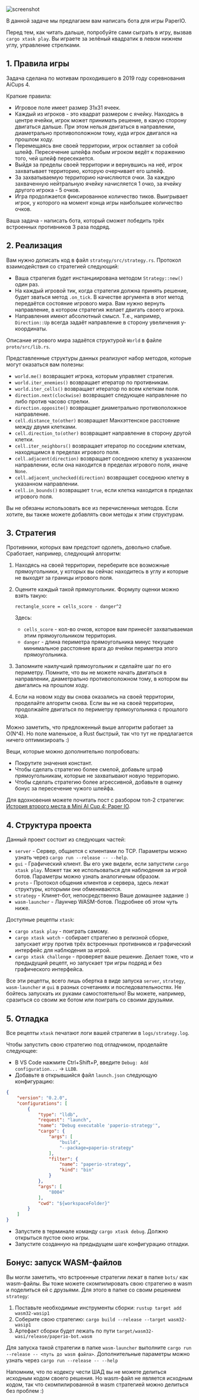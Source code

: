![screenshot](./screenshot.png)

В данной задаче мы предлагаем вам написать бота для игры PaperIO.

Перед тем, как читать дальше, попробуйте сами сыграть в игру, вызвав `cargo xtask play`.
Вы играете за зелёный квадратик в левом нижнем углу, управление стрелками.

## 1. Правила игры

Задача сделана по мотивам проходившего в 2019 году соревнования AiCups 4.

Краткие правила:
* Игровое поле имеет размер 31x31 ячеек.
* Каждый из игроков - это квадрат размером с ячейку. Находясь в центре ячейки, игрок может принимать решение, в какую сторону двигаться дальше. При этом нельзя двигаться в направлении, диаметрально противоположном тому, куда игрок двигался на прошлом ходу.
* Перемещаясь вне своей территории, игрок оставляет за собой шлейф. Пересечение шлейфа любым игроком ведёт к поражению того, чей шлейф пересекается.
* Выйдя за пределы своей территории и вернувшись на неё, игрок захватывает территорию, которую очерчивает его шлейф.
* За захватываемую территорию начисляются очки. За каждую захваченную нейтральную ячейку начисляется 1 очко, за ячейку другого игрока - 5 очков.
* Игра продолжается фиксированное количество тиков. Выигрывает игрок, у которого на момент конца игры наибольшее количество очков.

Ваша задача - написать бота, который сможет победить трёх встроенных противников 3 раза подряд.

## 2. Реализация

Вам нужно дописать код в файл `strategy/src/strategy.rs`. Протокол взаимодействия со стратегией следующий:

* Ваша стратегия будет инстанциирована методом `Strategy::new()` один раз.
* На каждый игровой тик, когда стратегия должна принять решение, будет зваться метод `.on_tick`. В качестве аргумента в этот метод передаётся состояние игрового мира. Вам нужно вернуть направление, в котором стратегия желает двигать своего игрока.
* Направления имеют абсолютный смысл. Т.е., например, `Direction::Up` всегда задаёт направление в сторону увеличения y-координаты.

Описание игрового мира задаётся структурой `World` в файле `proto/src/lib.rs`.

Представленные структуры данных реализуют набор методов, которые могут оказаться вам полезны:

* `world.me()` возвращает игрока, которым управляет стратегия.
* `world.iter_enemies()` возвращает итератор по противникам.
* `world.iter_cells()` возвращает итератор по всем клеткам поля.
* `direction.next(clockwise)` возвращает следующее направление по либо против часово стрелки.
* `direction.opposite()` возвращает диаметрально противоположное направление.
* `cell.distance_to(other)` возвращает Манхэттенское расстояние между двумя клетками.
* `cell.direction_to(other)` возвращает направление в сторону другой клетки.
* `cell.iter_neighbors()` возвращает итератор по соседним клеткам, находящимся в пределах игрового поля.
* `cell.adjacent(direction)` возвращает соседнюю клетку в указанном направлении, если она находится в пределах игрового поля, иначе `None`.
* `cell.adjacent_unchecked(direction)` возвращает соседнюю клетку в указанном направлении.
* `cell.in_bounds()` возвращает `true`, если клетка находится в пределах игрового поля.

Вы не обязаны использовать все из перечисленных методов. Если хотите, вы также можете добавлять свои методы к этим структурам.

## 3. Стратегия

Противники, которых вам предстоит одолеть, довольно слабые. Сработает, например, следующий алгоритм:

1. Находясь на своей территории, переберите все возможные прямоугольники, у которых вы сейчас находитесь в углу и которые не выходят за границы игрового поля.
2. Оцените каждый такой прямоугольник. Формулу оценки можно взять такую:

	`rectangle_score = cells_score - danger^2`

    Здесь:
    * `cells_score` - кол-во очков, которое вам принесёт захватываемая этим прямоугольником территория.
    * `danger` - длина периметра прямоугольника минус текущее минимальное расстояние врага до ячейки периметра этого прямоугольника.

3. Запомните наилучший прямоугольник и сделайте шаг по его периметру. Помните, что вы не можете начать двигаться в направлении, диаметрально противоположном тому, в котором вы двигались на прошлом ходу.

4. Если на новом ходу вы снова оказались на своей территории, проделайте алгоритм снова. Если вы не на своей территории, продолжайте двигаться по периметру прямоугольника с прошлого хода.

Можно заметить, что предложенный выше алгоритм работает за O(N^4). Но поле маленькое, а Rust быстрый, так что тут не предлагается ничего оптимизироать :)

Вещи, которые можно дополнительно попробовать:

* Покрутите значения констант.
* Чтобы сделать стратегию более смелой, добавьте штраф прямоугольникам, которые не захватывают новую территорию.
* Чтобы сделать стратегию более агрессивной, добавьте в оценку бонус за пересечение чужого шлейфа.

Для вдохновения можете почитать пост с разбором топ-2 стратегии: [История второго места в Mini AI Cup 4: Paper IO](https://habr.com/ru/articles/466597/).

## 4. Структура проекта

Данный проект состоит из следующих частей:

* `server` - Сервер, общается с клиентами по TCP. Параметры можно узнать через `cargo run --release -- --help`.
* `gui` - Графический клиент. Вы его уже видели, если запустили `cargo xtask play`. Может так же испольоваться для наблюдения за игрой ботов. Параметры можно узнать аналогичным образом.
* `proto` - Протокол общения клиентов и сервера, здесь лежат структуры, которыми они обмениваются.
* `strategy` - Клинет-бот, непосредственно Ваше домашнее задание :)
* `wasm-launcher` - Лаунчер WASM-ботов. Подробнее об этом чуть ниже.

Доступные рецепты `xtask`:

* `cargo xtask play` - поиграть самому.
* `cargo xtask watch` - собирает стратегию в релизной сборке, запускает игру против трёх встроенных противников и графический интерфейс для наблюдения за игрой.
* `cargo xtask challenge` - проверяет ваше решение. Делает тоже, что и предыдущий рецепт, но запускает три игры подряд и без графического интерфейса.

Все эти рецепты, всего лишь обертка в виде запуска `server`, `strategy`, `wasm-launcher` и `gui` в разных сочетаниях и последовательностях.
Не бойтесь запускать их руками самостоятельно! Вы можете, например, сразиться со своим же ботом или поиграть со своими друзьями. 

## 5. Отладка

Все рецепты `xtask` печатают логи вашей стратегии в `logs/strategy.log`.

Чтобы запустить свою стратегию под отладчиком, проделайте следующее:

* В VS Code нажмите Ctrl+Shift+P, введите `Debug: Add configuration...` -> `LLDB`.
* Добавьте в открывшийся файл `launch.json` следующую конфигурацию:

```json
{
	"version": "0.2.0",
	"configurations": [
		{
			"type": "lldb",
			"request": "launch",
			"name": "Debug executable 'paperio-strategy'",
			"cargo": {
				"args": [
					"build",
					"--package=paperio-strategy"
				],
				"filter": {
					"name": "paperio-strategy",
					"kind": "bin"
				}
			},
			"args": [
				"8004"
			],
			"cwd": "${workspaceFolder}"
		}
	]
}
```

* Запустите в терминале команду `cargo xtask debug`. Должно открыться пустое окно игры.
* Запустите созданную на предыдущем шаге конфигурацию отладки.


## Бонус: запуск WASM-файлов

Вы могли заметить, что встроенные стратегии лежат в папке `bots/` как wasm-файлы. Вы тоже можете скомпилировать свою стратегию в wasm и поделиться ей с друзьями.
Для этого в папке со своим решением `strategy`:

1. Поставьте необходимые инструменты сборки: `rustup target add wasm32-wasip1`
2. Соберите свою стратегию: `cargo build --release --target wasm32-wasip1`
3. Артефакт сборки будет лежать по пути `target/wasm32-wasi/release/paperio-bot.wasm`

Для запуска такой стратегии в папке `wasm-launcher` выполните `cargo run --release -- <путь до wasm файла>`.
Дополнительные параметры можно узнать через `cargo run --release -- --help`

Напомним, что по кодексу чести ШАД вы не можете делиться исходным кодом своего решения. Но wasm-файл не является исходным кодом, так что скомпилированной в wasm стратегией можно делиться без проблем :)
